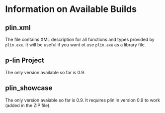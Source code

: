# Information on Available Builds

## plin.xml

The file contains XML description for all functions and types provided by `plin.exe`. It will be useful if you want ot use `plin.exe` as a library file.

## p-lin Project

The only version available so far is 0.9.

## plin_showcase

The only version avaiable so far is 0.9. It requires plin in version 0.9 to work (added in the ZIP file).

